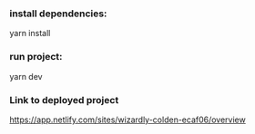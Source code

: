 ### install dependencies:
 yarn install
### run project:
 yarn dev

### Link to deployed project 
https://app.netlify.com/sites/wizardly-colden-ecaf06/overview
